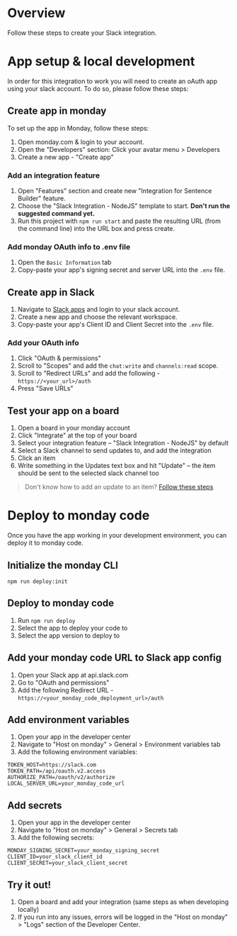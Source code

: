 # Overview
Follow these steps to create your Slack integration.

# App setup & local development

In order for this integration to work you will need to create an oAuth app using your slack account.
To do so, please follow these steps:

## Create app in monday
To set up the app in Monday, follow these steps:

1. Open monday.com & login to your account. 
2. Open the "Developers" section: Click your avatar menu > Developers
3. Create a new app - "Create app"

### Add an integration feature
1. Open "Features" section and create new "Integration for Sentence Builder" feature.
2. Choose the "Slack Integration - NodeJS" template to start. **Don't run the suggested command yet.**
3. Run this project with `npm run start` and paste the resulting URL (from the command line) into the URL box and press create.

### Add monday OAuth info to .env file

1. Open the `Basic Information` tab
2. Copy-paste your app's signing secret and server URL into the `.env` file. 

## Create app in Slack

1. Navigate to [Slack apps](https://api.slack.com/apps/ 'slack apps') and login to your slack account.
2. Create a new app and choose the relevant workspace. 
3. Copy-paste your app's Client ID and Client Secret into the `.env` file. 

### Add your OAuth info

1. Click "OAuth & permissions" 
2. Scroll to "Scopes" and add the `chat:write` and `channels:read` scope. 
3. Scroll to "Redirect URLs" and add the following - `https://<your_url>/auth`
4. Press "Save URLs"

## Test your app on a board

1. Open a board in your monday account
2. Click "Integrate" at the top of your board
3. Select your integration feature – "Slack Integration - NodeJS" by default
4. Select a Slack channel to send updates to, and add the integration
5. Click an item 
6. Write something in the Updates text box and hit "Update" – the item should be sent to the selected slack channel too

> Don't know how to add an update to an item? [Follow these steps](https://support.monday.com/hc/en-us/articles/115005900249-The-Updates-Section)

# Deploy to monday code

Once you have the app working in your development environment, you can deploy it to monday code. 

## Initialize the monday CLI

`npm run deploy:init`

## Deploy to monday code

1. Run `npm run deploy`
2. Select the app to deploy your code to
3. Select the app version to deploy to

## Add your monday code URL to Slack app config

1. Open your Slack app at api.slack.com
2. Go to "OAuth and permissions"
3. Add the following Redirect URL - `https://<your_monday_code_deployment_url>/auth`

## Add environment variables

1. Open your app in the developer center
2. Navigate to "Host on monday" > General > Environment variables tab
3. Add the following environment variables: 
```
TOKEN_HOST=https://slack.com
TOKEN_PATH=/api/oauth.v2.access
AUTHORIZE_PATH=/oauth/v2/authorize
LOCAL_SERVER_URL=your_monday_code_url
```
## Add secrets

1. Open your app in the developer center
2. Navigate to "Host on monday" > General > Secrets tab
3. Add the following secrets:
```
MONDAY_SIGNING_SECRET=your_monday_signing_secret
CLIENT_ID=your_slack_client_id
CLIENT_SECRET=your_slack_client_secret
```

## Try it out!

1. Open a board and add your integration (same steps as when developing locally)
2. If you run into any issues, errors will be logged in the "Host on monday" > "Logs" section of the Developer Center. 
